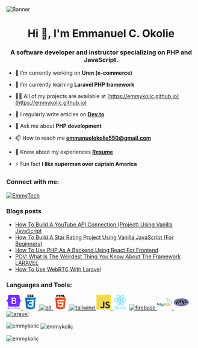 ![Banner](https://res.cloudinary.com/practicaldev/image/fetch/s---mr01qj4--/c_imagga_scale,f_auto,fl_progressive,h_420,q_auto,w_1000/https://dev-to-uploads.s3.amazonaws.com/uploads/articles/msfpwjoncpf5rzc85k6v.png)

<h1 align="center">Hi 👋, I'm Emmanuel C. Okolie</h1>
<h3 align="center">A software developer and instructor specializing on PHP and JavaScript.</h3>

<!-- <p align="left"> <img src="https://komarev.com/ghpvc/?username=emmykolic&label=Profile%20views&color=0e75b6&style=flat" alt="emmykolic" /> </p> -->

- 🔭 I’m currently working on **Uren (e-commerce)**

- 🌱 I’m currently learning **Laravel PHP framework**

- 👨‍💻 All of my projects are available at [https://emmykolic.github.io](https://emmykolic.github.io)

- 📝 I regularly write articles on **[Dev.to](http://dev.to/emmykolic)**

- 💬 Ask me about **PHP development**

- 📫 How to reach me **emmanuelokolie550@gmail.com**

- 📄 Know about my experiences **[Resume](https://emmykolic.github.io/asset/Emmanuel-Okolie's-CV.pdf)**

- ⚡ Fun fact **I like superman over captain America**

<h3 align="left">Connect with me:</h3>
<p align="left">
<a href="https://www.facebook.com/Emmykolic" target="blank"><img align="center" src="https://raw.githubusercontent.com/rahuldkjain/github-profile-readme-generator/master/src/images/icons/Social/facebook.svg" alt="EmmyTech" height="30" width="40" /></a>
</p>

### Blogs posts

<!-- BLOG-POST-LIST:START -->
- [How To Build A YouTube API Connection &lpar;Project&rpar; Using Vanilla JavaScript](https://dev.to/emmykolic/how-to-build-a-youtube-api-connection-project-using-vanilla-javascript-31)
- [How To Build A Star Rating Project Using Vanilla JavaScript &lpar;For Beginners&rpar;](https://dev.to/emmykolic/how-to-build-a-star-rating-project-using-vanilla-javascript-for-beginners-jch)
- [How To Use PHP As A Backend Using React For Frontend](https://dev.to/emmykolic/how-to-use-php-as-a-backend-using-react-for-frontend-3dca)
- [POV: What Is The Weirdest Thing You Know About The Framework LARAVEL](https://dev.to/emmykolic/pov-what-is-the-weirdest-thing-you-know-about-the-framework-laravel-1bjl)
- [How To Use WebRTC With Laravel](https://dev.to/emmykolic/how-to-use-webrtc-with-laravel-34m6)
<!-- BLOG-POST-LIST:END -->

<h3 align="left">Languages and Tools:</h3>
<p align="left"> <a href="https://getbootstrap.com" target="_blank" rel="noreferrer"> <img src="https://raw.githubusercontent.com/devicons/devicon/master/icons/bootstrap/bootstrap-plain-wordmark.svg" alt="bootstrap" width="40" height="40"/> </a> <a href="https://www.w3schools.com/css/" target="_blank" rel="noreferrer"> <img src="https://raw.githubusercontent.com/devicons/devicon/master/icons/css3/css3-original-wordmark.svg" alt="css3" width="40" height="40"/> </a> <a href="https://git-scm.com/" target="_blank" rel="noreferrer"> <img src="https://www.vectorlogo.zone/logos/git-scm/git-scm-icon.svg" alt="git" width="40" height="40"/> </a> <a href="https://www.w3.org/html/" target="_blank" rel="noreferrer"> <img src="https://raw.githubusercontent.com/devicons/devicon/master/icons/html5/html5-original-wordmark.svg" alt="html5" width="40" height="40"/> <a href="https://tailwindcss.com/" target="_blank" rel="noreferrer"> <img src="https://www.vectorlogo.zone/logos/tailwindcss/tailwindcss-icon.svg" alt="tailwind" width="40" height="40"/>  </a> <a href="https://developer.mozilla.org/en-US/docs/Web/JavaScript" target="_blank" rel="noreferrer"> <img src="https://raw.githubusercontent.com/devicons/devicon/master/icons/javascript/javascript-original.svg" alt="javascript" width="40" height="40"/> </a> <a href="https://reactjs.org/" target="_blank" rel="noreferrer"> <img src="https://raw.githubusercontent.com/devicons/devicon/master/icons/react/react-original-wordmark.svg" alt="react" width="40" height="40"/></a> <a href="https://firebase.google.com/" target="_blank" rel="noreferrer"> <img src="https://www.vectorlogo.zone/logos/firebase/firebase-icon.svg" alt="firebase" width="40" height="40"/> </a> <a href="https://www.mysql.com/" target="_blank" rel="noreferrer"> <img src="https://raw.githubusercontent.com/devicons/devicon/master/icons/mysql/mysql-original-wordmark.svg" alt="mysql" width="40" height="40"/> </a> <a href="https://www.php.net" target="_blank" rel="noreferrer"> <img src="https://raw.githubusercontent.com/devicons/devicon/master/icons/php/php-original.svg" alt="php" width="40" height="40"/></a> <a href="https://laravel.com/" target="_blank" rel="noreferrer"> <img src="https://www.vectorlogo.zone/logos/laravel/laravel-ar21.svg" alt="laravel" width="50" height="50"/> </a> </p>

<p><img align="left" src="https://github-readme-stats.vercel.app/api/top-langs?username=emmykolic&show_icons=true&locale=en&layout=compact" alt="emmykolic" /></p>

<p>&nbsp;<img align="center" src="https://github-readme-stats.vercel.app/api?username=emmykolic&show_icons=true&locale=en" alt="emmykolic" /></p>

<p><img align="center" src="https://github-readme-streak-stats.herokuapp.com/?user=emmykolic&" alt="emmykolic" /></p>
